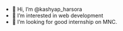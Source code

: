 - 👋 Hi, I’m @kashyap_harsora
- 👀 I’m interested in web development 
- 💞️ I’m looking for good internship on MNC.


<!---
kashyap76652/kashyap76652 is a ✨ special ✨ repository because its `README.md` (this file) appears on your GitHub profile.
You can click the Preview link to take a look at your changes.
--->
